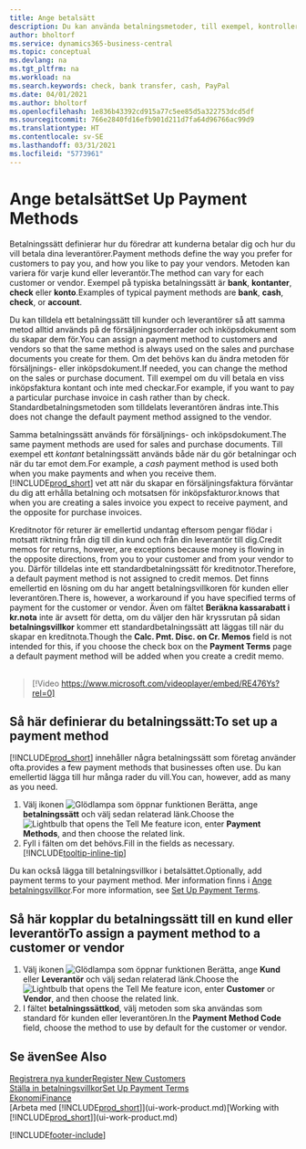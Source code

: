 ```yaml
---
title: Ange betalsätt
description: Du kan använda betalningsmetoder, till exempel, kontrollera, banköverföring, kontant eller PayPal, för att ange hur försäljnings- och inköpsfakturor ska betalas.
author: bholtorf
ms.service: dynamics365-business-central
ms.topic: conceptual
ms.devlang: na
ms.tgt_pltfrm: na
ms.workload: na
ms.search.keywords: check, bank transfer, cash, PayPal
ms.date: 04/01/2021
ms.author: bholtorf
ms.openlocfilehash: 1e836b43392cd915a77c5ee85d5a322753dcd5df
ms.sourcegitcommit: 766e2840fd16efb901d211d7fa64d96766ac99d9
ms.translationtype: HT
ms.contentlocale: sv-SE
ms.lasthandoff: 03/31/2021
ms.locfileid: "5773961"
---
```

# <a name="set-up-payment-methods"></a><span data-ttu-id="b89e8-103">Ange betalsätt</span><span class="sxs-lookup"><span data-stu-id="b89e8-103">Set Up Payment Methods</span></span>

<span data-ttu-id="b89e8-104">Betalningssätt definierar hur du föredrar att kunderna betalar dig och hur du vill betala dina leverantörer.</span><span class="sxs-lookup"><span data-stu-id="b89e8-104">Payment methods define the way you prefer for customers to pay you, and how you like to pay your vendors.</span></span> <span data-ttu-id="b89e8-105">Metoden kan variera för varje kund eller leverantör.</span><span class="sxs-lookup"><span data-stu-id="b89e8-105">The method can vary for each customer or vendor.</span></span> <span data-ttu-id="b89e8-106">Exempel på typiska betalningssätt är **bank**, **kontanter**, **check** eller **konto**.</span><span class="sxs-lookup"><span data-stu-id="b89e8-106">Examples of typical payment methods are **bank**, **cash**, **check**, or **account**.</span></span>

<span data-ttu-id="b89e8-107">Du kan tilldela ett betalningssätt till kunder och leverantörer så att samma metod alltid används på de försäljningsorderrader och inköpsdokument som du skapar dem för.</span><span class="sxs-lookup"><span data-stu-id="b89e8-107">You can assign a payment method to customers and vendors so that the same method is always used on the sales and purchase documents you create for them.</span></span> <span data-ttu-id="b89e8-108">Om det behövs kan du ändra metoden för försäljnings- eller inköpsdokument.</span><span class="sxs-lookup"><span data-stu-id="b89e8-108">If needed, you can change the method on the sales or purchase document.</span></span> <span data-ttu-id="b89e8-109">Till exempel om du vill betala en viss inköpsfaktura kontant och inte med checkar.</span><span class="sxs-lookup"><span data-stu-id="b89e8-109">For example, if you want to pay a particular purchase invoice in cash rather than by check.</span></span> <span data-ttu-id="b89e8-110">Standardbetalningsmetoden som tilldelats leverantören ändras inte.</span><span class="sxs-lookup"><span data-stu-id="b89e8-110">This does not change the default payment method assigned to the vendor.</span></span>

<span data-ttu-id="b89e8-111">Samma betalningssätt används för försäljnings- och inköpsdokument.</span><span class="sxs-lookup"><span data-stu-id="b89e8-111">The same payment methods are used for sales and purchase documents.</span></span> <span data-ttu-id="b89e8-112">Till exempel ett _kontant_ betalningssätt används både när du gör betalningar och när du tar emot dem.</span><span class="sxs-lookup"><span data-stu-id="b89e8-112">For example, a _cash_ payment method is used both when you make payments and when you receive them.</span></span> [!INCLUDE[prod_short](includes/prod_short.md)] <span data-ttu-id="b89e8-113">vet att när du skapar en försäljningsfaktura förväntar du dig att erhålla betalning och motsatsen för inköpsfakturor.</span><span class="sxs-lookup"><span data-stu-id="b89e8-113">knows that when you are creating a sales invoice you expect to receive payment, and the opposite for purchase invoices.</span></span>

<span data-ttu-id="b89e8-114">Kreditnotor för returer är emellertid undantag eftersom pengar flödar i motsatt riktning från dig till din kund och från din leverantör till dig.</span><span class="sxs-lookup"><span data-stu-id="b89e8-114">Credit memos for returns, however, are exceptions because money is flowing in the opposite directions, from you to your customer and from your vendor to you.</span></span> <span data-ttu-id="b89e8-115">Därför tilldelas inte ett standardbetalningssätt för kreditnotor.</span><span class="sxs-lookup"><span data-stu-id="b89e8-115">Therefore, a default payment method is not assigned to credit memos.</span></span> <span data-ttu-id="b89e8-116">Det finns emellertid en lösning om du har angett betalningsvillkoren för kunden eller leverantören.</span><span class="sxs-lookup"><span data-stu-id="b89e8-116">There is, however, a workaround if you have specified terms of payment for the customer or vendor.</span></span> <span data-ttu-id="b89e8-117">Även om fältet **Beräkna kassarabatt i kr.nota** inte är avsett för detta, om du väljer den här kryssrutan på sidan **betalningsvillkor** kommer ett standardbetalningssätt att läggas till när du skapar en kreditnota.</span><span class="sxs-lookup"><span data-stu-id="b89e8-117">Though the **Calc. Pmt. Disc. on Cr. Memos** field is not intended for this, if you choose the check box on the **Payment Terms** page a default payment method will be added when you create a credit memo.</span></span> <br><br>  

> [!Video https://www.microsoft.com/videoplayer/embed/RE476Ys?rel=0]

## <a name="to-set-up-a-payment-method"></a><span data-ttu-id="b89e8-118">Så här definierar du betalningssätt:</span><span class="sxs-lookup"><span data-stu-id="b89e8-118">To set up a payment method</span></span>

[!INCLUDE[prod_short](includes/prod_short.md)] <span data-ttu-id="b89e8-119">innehåller några betalningssätt som företag använder ofta.</span><span class="sxs-lookup"><span data-stu-id="b89e8-119">provides a few payment methods that businesses often use.</span></span> <span data-ttu-id="b89e8-120">Du kan emellertid lägga till hur många rader du vill.</span><span class="sxs-lookup"><span data-stu-id="b89e8-120">You can, however, add as many as you need.</span></span>

1. <span data-ttu-id="b89e8-121">Välj ikonen ![Glödlampa som öppnar funktionen Berätta](media/ui-search/search_small.png "Berätta för mig vad du vill göra"), ange **betalningssätt** och välj sedan relaterad länk.</span><span class="sxs-lookup"><span data-stu-id="b89e8-121">Choose the ![Lightbulb that opens the Tell Me feature](media/ui-search/search_small.png "Tell me what you want to do") icon, enter **Payment Methods**, and then choose the related link.</span></span>
2. <span data-ttu-id="b89e8-122">Fyll i fälten om det behövs.</span><span class="sxs-lookup"><span data-stu-id="b89e8-122">Fill in the fields as necessary.</span></span> [!INCLUDE[tooltip-inline-tip](includes/tooltip-inline-tip_md.md)]

<span data-ttu-id="b89e8-123">Du kan också lägga till betalningsvillkor i betalsättet.</span><span class="sxs-lookup"><span data-stu-id="b89e8-123">Optionally, add payment terms to your payment method.</span></span> <span data-ttu-id="b89e8-124">Mer information finns i [Ange betalningsvillkor](finance-payment-terms.md).</span><span class="sxs-lookup"><span data-stu-id="b89e8-124">For more information, see [Set Up Payment Terms](finance-payment-terms.md).</span></span>  

## <a name="to-assign-a-payment-method-to-a-customer-or-vendor"></a><span data-ttu-id="b89e8-125">Så här kopplar du betalningssätt till en kund eller leverantör</span><span class="sxs-lookup"><span data-stu-id="b89e8-125">To assign a payment method to a customer or vendor</span></span>

1. <span data-ttu-id="b89e8-126">Välj ikonen ![Glödlampa som öppnar funktionen Berätta](media/ui-search/search_small.png "Berätta för mig vad du vill göra"), ange **Kund** eller **Leverantör** och välj sedan relaterad länk.</span><span class="sxs-lookup"><span data-stu-id="b89e8-126">Choose the ![Lightbulb that opens the Tell Me feature](media/ui-search/search_small.png "Tell me what you want to do") icon, enter **Customer** or **Vendor**, and then choose the related link.</span></span>
2. <span data-ttu-id="b89e8-127">I fältet **betalningssättkod**, välj metoden som ska användas som standard för kunden eller leverantören.</span><span class="sxs-lookup"><span data-stu-id="b89e8-127">In the **Payment Method Code** field, choose the method to use by default for the customer or vendor.</span></span>

## <a name="see-also"></a><span data-ttu-id="b89e8-128">Se även</span><span class="sxs-lookup"><span data-stu-id="b89e8-128">See Also</span></span>

[<span data-ttu-id="b89e8-129">Registrera nya kunder</span><span class="sxs-lookup"><span data-stu-id="b89e8-129">Register New Customers</span></span>](sales-how-register-new-customers.md)  
[<span data-ttu-id="b89e8-130">Ställa in betalningsvillkor</span><span class="sxs-lookup"><span data-stu-id="b89e8-130">Set Up Payment Terms</span></span>](finance-payment-terms.md)  
[<span data-ttu-id="b89e8-131">Ekonomi</span><span class="sxs-lookup"><span data-stu-id="b89e8-131">Finance</span></span>](finance.md)  
<span data-ttu-id="b89e8-132">[Arbeta med [!INCLUDE[prod_short](includes/prod_short.md)]](ui-work-product.md)</span><span class="sxs-lookup"><span data-stu-id="b89e8-132">[Working with [!INCLUDE[prod_short](includes/prod_short.md)]](ui-work-product.md)</span></span>  


[!INCLUDE[footer-include](includes/footer-banner.md)]